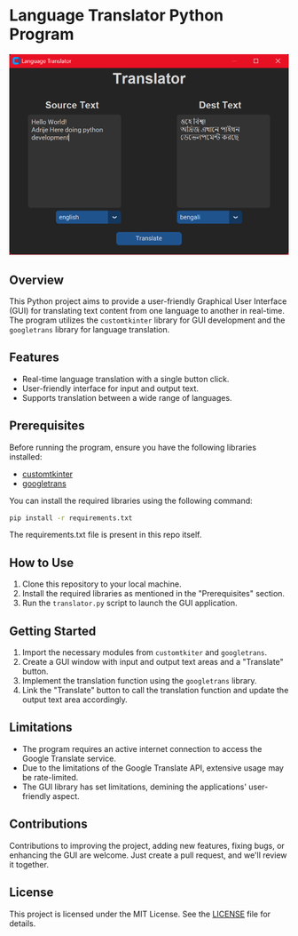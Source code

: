# Language Translator Python Program

![Language Translator](https://github.com/AdrijeGuha/CodeAlpha_LANGUAGE-TRANSLATOR/blob/c5105867e4fffbc9f08a8949d77273eb6278b788/img/translator_screenshot.png)

## Overview

This Python project aims to provide a user-friendly Graphical User Interface (GUI) for translating text content from one language to another in real-time. The program utilizes the `customtkinter` library for GUI development and the `googletrans` library for language translation.

## Features

- Real-time language translation with a single button click.
- User-friendly interface for input and output text.
- Supports translation between a wide range of languages.

## Prerequisites

Before running the program, ensure you have the following libraries installed:

- [customtkinter](https://github.com/TomSchimansky/CustomTkinter)
- [googletrans](https://github.com/ssut/py-googletrans)

You can install the required libraries using the following command:

```bash
pip install -r requirements.txt
```

The requirements.txt file is present in this repo itself.

## How to Use

1. Clone this repository to your local machine.
2. Install the required libraries as mentioned in the "Prerequisites" section.
3. Run the `translator.py` script to launch the GUI application.

## Getting Started

1. Import the necessary modules from `customtkiter` and `googletrans`.
2. Create a GUI window with input and output text areas and a "Translate" button.
3. Implement the translation function using the `googletrans` library.
4. Link the "Translate" button to call the translation function and update the output text area accordingly.

## Limitations

- The program requires an active internet connection to access the Google Translate service.
- Due to the limitations of the Google Translate API, extensive usage may be rate-limited.
- The GUI library has set limitations, demining the applications' user-friendly aspect.

## Contributions

Contributions to improving the project, adding new features, fixing bugs, or enhancing the GUI are welcome. Just create a pull request, and we'll review it together.

## License

This project is licensed under the MIT License. See the [LICENSE](https://github.com/AdrijeGuha/CodeAlpha_LANGUAGE-TRANSLATOR/blob/42316f1fe05c0ddda2e7a0becb4ff901ef593524/LICENSE) file for details.
